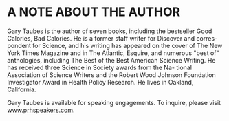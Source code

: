 # A NOTE ABOUT THE AUTHOR

Gary Taubes is the author of seven books, including the bestseller Good Calories, Bad Calories. He is a former staff writer for Discover and corres- pondent for Science, and his writing has appeared on the cover of The New York Times Magazine and in The Atlantic, Esquire, and numerous "best of" anthologies, including The Best of the Best American Science Writing. He has received three Science in Society awards from the Na- tional Association of Science Writers and the Robert Wood Johnson Foundation Investigator Award in Health Policy Research. He lives in Oakland, California. 

Gary Taubes is available for speaking engagements. To inquire, please visit www.prhspeakers.com. 
